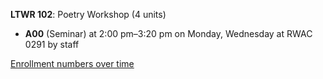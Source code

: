 **LTWR 102**: Poetry Workshop (4 units)

- **A00** (Seminar) at 2:00 pm–3:20 pm on Monday, Wednesday at RWAC 0291 by staff

[Enrollment numbers over time](./LTWR102.tsv)
